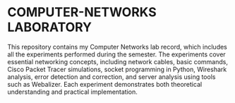 # COMPUTER-NETWORKS LABORATORY

This repository contains my Computer Networks lab record, which includes all the experiments performed during the semester. The experiments cover essential networking concepts, including network cables, basic commands, Cisco Packet Tracer simulations, socket programming in Python, Wireshark analysis, error detection and correction, and server analysis using tools such as Webalizer. Each experiment demonstrates both theoretical understanding and practical implementation.
